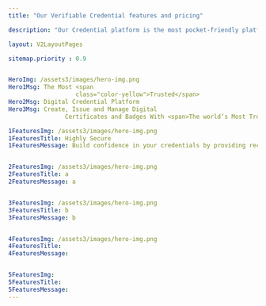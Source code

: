 ```yaml
---
title: "Our Verifiable Credential features and pricing"

description: "Our Credential platform is the most pocket-friendly platform in the global market."

layout: V2LayoutPages

sitemap.priority : 0.9


HeroImg: /assets3/images/hero-img.png
Hero1Msg: The Most <span
                   class="color-yellow">Trusted</span>
Hero2Msg: Digital Credential Platform
Hero3Msg: Create, Issue and Manage Digital
                Certificates and Badges With <span>The world’s Most Trusted Digital Credential Network.</span>

1FeaturesImg: /assets3/images/hero-img.png
1FeaturesTitle: Highly Secure
1FeaturesMessage: Build confidence in your credentials by providing records with enterprise-level security and operations. Data security experts and auditors regularly scrutinize, test, and validate the security, privacy, and operational measures we implement and maintain. CertifyMe maintains multiple ISO certifications, GDPR compliance, and other diligent security protocols.


2FeaturesImg: /assets3/images/hero-img.png
2FeaturesTitle: a
2FeaturesMessage: a


3FeaturesImg: /assets3/images/hero-img.png
3FeaturesTitle: b
3FeaturesMessage: b


4FeaturesImg: /assets3/images/hero-img.png
4FeaturesTitle: 
4FeaturesMessage: 


5FeaturesImg:
5FeaturesTitle:
5FeaturesMessage:
---
```


